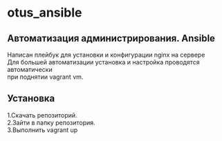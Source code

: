 # otus_ansible

## Автоматизация администрирования. Ansible

Написан плейбук для установки и конфигурации nginx на сервере  
Для большей автоматизации установка и настройка проводятся автоматически  
при поднятии vagrant vm.

## Установка

1.Скачать репозиторий.  
2.Зайти в папку репозитория.  
3.Выполнить vagrant up  
